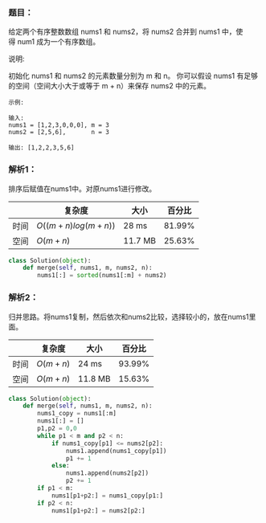 ### 题目：
给定两个有序整数数组 nums1 和 nums2，将 nums2 合并到 nums1 中，使得 num1 成为一个有序数组。

说明:

初始化 nums1 和 nums2 的元素数量分别为 m 和 n。
你可以假设 nums1 有足够的空间（空间大小大于或等于 m + n）来保存 nums2 中的元素。
```
示例:

输入:
nums1 = [1,2,3,0,0,0], m = 3
nums2 = [2,5,6],       n = 3

输出: [1,2,2,3,5,6]
```

### 解析1：
排序后赋值在nums1中。对原nums1进行修改。

|  |复杂度|大小|百分比|
|--|--|--|--|
|时间|$O((m+n)log(m+n))$|28 ms|81.99%|
|空间|$O(m+n)$|11.7 MB|25.63%|   

```python
class Solution(object):
    def merge(self, nums1, m, nums2, n):
        nums1[:] = sorted(nums1[:m] + nums2)
```

### 解析2：
归并思路。将nums1复制，然后依次和nums2比较，选择较小的，放在nums1里面。

|  |复杂度|大小|百分比|
|--|--|--|--|
|时间|$O(m+n)$|24 ms|93.99%|
|空间|$O(m+n)$|11.8 MB|15.63%|   

```python
class Solution(object):
    def merge(self, nums1, m, nums2, n):
        nums1_copy = nums1[:m]
        nums1[:] = []
        p1,p2 = 0,0
        while p1 < m and p2 < n:
            if nums1_copy[p1] <= nums2[p2]:
                nums1.append(nums1_copy[p1])
                p1 += 1
            else:
                nums1.append(nums2[p2])
                p2 += 1
        if p1 < m:
            nums1[p1+p2:] = nums1_copy[p1:]
        if p2 < n:
            nums1[p1+p2:] = nums2[p2:]
```